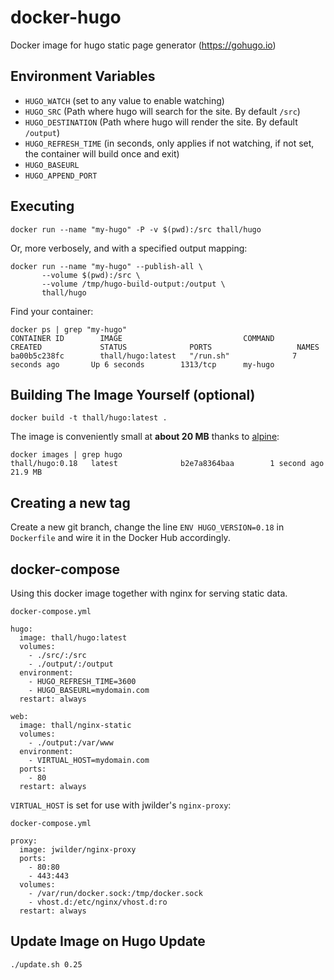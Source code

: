 # docker-hugo

Docker image for hugo static page generator (https://gohugo.io)


## Environment Variables

* `HUGO_WATCH` (set to any value to enable watching)
* `HUGO_SRC` (Path where hugo will search for the site. By default `/src`)
* `HUGO_DESTINATION` (Path where hugo will render the site. By default `/output`)
* `HUGO_REFRESH_TIME` (in seconds, only applies if not watching, if not set, the container will build once and exit)
* `HUGO_BASEURL`
* `HUGO_APPEND_PORT`


## Executing

    docker run --name "my-hugo" -P -v $(pwd):/src thall/hugo

Or, more verbosely, and with a specified output mapping:

    docker run --name "my-hugo" --publish-all \
           --volume $(pwd):/src \
           --volume /tmp/hugo-build-output:/output \
           thall/hugo

Find your container:

    docker ps | grep "my-hugo"
    CONTAINER ID        IMAGE                           COMMAND                CREATED             STATUS              PORTS                   NAMES
    ba00b5c238fc        thall/hugo:latest   "/run.sh"              7 seconds ago       Up 6 seconds        1313/tcp      my-hugo


## Building The Image Yourself (optional)

    docker build -t thall/hugo:latest .

The image is conveniently small at **about 20 MB** thanks to [alpine](http://gliderlabs.viewdocs.io/docker-alpine):

    docker images | grep hugo
    thall/hugo:0.18   latest              b2e7a8364baa        1 second ago      21.9 MB



## Creating a new tag

Create a new git branch, change the line `ENV HUGO_VERSION=0.18` in `Dockerfile` and wire it in the Docker Hub accordingly.


## docker-compose

Using this docker image together with nginx for serving static data.

`docker-compose.yml`

```
hugo:
  image: thall/hugo:latest
  volumes:
    - ./src/:/src
    - ./output/:/output
  environment:
    - HUGO_REFRESH_TIME=3600
    - HUGO_BASEURL=mydomain.com
  restart: always

web:
  image: thall/nginx-static
  volumes:
    - ./output:/var/www
  environment:
    - VIRTUAL_HOST=mydomain.com
  ports:
    - 80
  restart: always
```

`VIRTUAL_HOST` is set for use with jwilder's `nginx-proxy`:

`docker-compose.yml`

```
proxy:
  image: jwilder/nginx-proxy
  ports:
    - 80:80
    - 443:443
  volumes:
    - /var/run/docker.sock:/tmp/docker.sock
    - vhost.d:/etc/nginx/vhost.d:ro
  restart: always
```


## Update Image on Hugo Update

```./update.sh 0.25```
